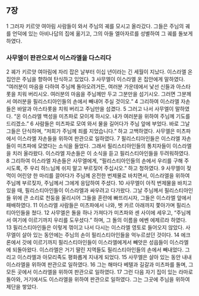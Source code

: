 ## 7장
1 그러자 키르얏 여아림 사람들이 와서 주님의 궤를 모시고 올라갔다. 그들은 주님의 궤를 언덕에 있는 아비나답의 집에 옮기고, 그의 아들 엘아자르를 성별하여 그 궤를 돌보게 하였다.
### 사무엘이 판관으로서 이스라엘을 다스리다
2 궤가 키르얏 여아림에 자리 잡은 날부터 이십 년이라는 긴 세월이 지났다. 이스라엘 온 집안은 주님을 향하여 탄식하고 있었다.
3 사무엘이 이스라엘 온 집안에게 말하였다. “여러분이 마음을 다하여 주님께 돌아오려거든, 여러분 가운데에서 낯선 신들과 아스타롯을 치워 버리시오. 여러분의 마음을 주님께만 두고 그분만을 섬기시오. 그러면 그분께서 여러분을 필리스티아인들의 손에서 빼내어 주실 것이오.”
4 그리하여 이스라엘 자손들은 바알과 아스타롯을 치워 버리고 주님만을 섬겼다.
5 그러고 나서 사무엘이 말하였다. “온 이스라엘 백성을 미츠파로 모이게 하시오. 내가 여러분을 위하여 주님께 기도를 드리겠소.”
6 사람들은 미츠파로 모여 와서 물을 길어다가 주님 앞에 부었다. 바로 그날 그들은 단식하며, “저희가 주님께 죄를 지었습니다.” 하고 고백하였다. 사무엘은 미츠파에서 이스라엘 자손들을 위하여 판관으로 일하였다.
7 필리스티아인들은 이스라엘 자손들이 미츠파에 모였다는 소식을 들었다. 그래서 필리스티아인들의 통치자들이 이스라엘을 치러 올라왔다. 이스라엘 자손들은 이 소식을 듣고 필리스티아인들을 두려워하였다.
8 그리하여 이스라엘 자손들은 사무엘에게, “필리스티아인들의 손에서 우리를 구해 주시도록, 주 우리 하느님께 쉬지 말고 부르짖어 주십시오.” 하고 청하였다.
9 사무엘이 젖먹이 어린양 한 마리를 끌어다가 주님께 온전한 번제물로 바치면서, 이스라엘을 위하여 주님께 부르짖자, 주님께서 그에게 응답하여 주셨다.
10 사무엘이 아직 번제물을 바치고 있을 때, 필리스티아인들이 이스라엘과 싸우려고 다가왔다. 그날 주님께서 필리스티아인들 위에 큰 소리로 천둥을 울리시어 그들을 혼란에 빠뜨리시자, 그들은 이스라엘 앞에서 패배하였다.
11 이스라엘 사람들은 미츠파에서 나와, 벳 카르 아래까지 쫓아가며 필리스티아인들을 쳤다.
12 사무엘은 돌을 하나 가져다가 미츠파와 센 사이에 세우고, “주님께서 여기에 이르기까지 우리를 도우셨다.” 하며, 그 돌의 이름을 에벤 에제르라 하였다.
13 필리스티아인들은 이렇게 꺾이고 나서 다시는 이스라엘 영토로 들어오지 않았다. 사무엘이 살아 있는 동안에는 주님의 손이 필리스티아인들을 억누르셨던 것이다.
14 에크론에서 갓에 이르기까지 필리스티아인들이 이스라엘에게서 빼앗은 성읍들이 이스라엘에 되돌아왔다. 이스라엘은 거기 딸린 지역들도 필리스티아인들의 손에서 빼내었다. 그리고 이스라엘과 아모리족도 평화롭게 지내게 되었다.
15 사무엘은 살아 있는 동안 내내 이스라엘을 위하여 판관으로 일하였다.
16 그는 해마다 베텔과 길갈과 미츠파를 돌며, 그 모든 곳에서 이스라엘을 위하여 판관으로 일하였다.
17 그런 다음 자기 집이 있는 라마로 돌아와, 거기에서도 이스라엘을 위하여 판관으로 일하였다. 그는 그곳에 주님을 위하여 제단을 쌓았다.
